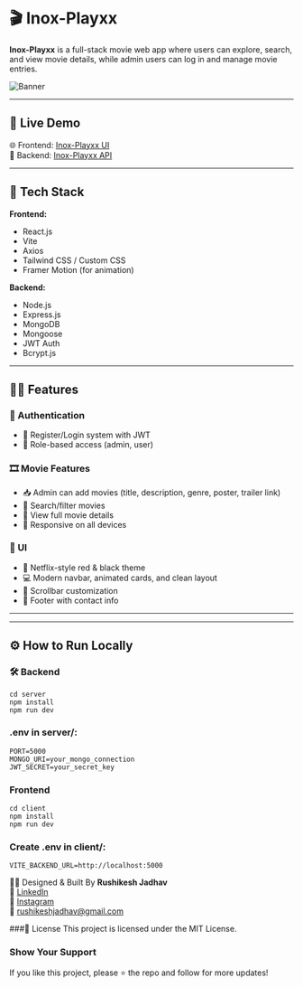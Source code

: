 
# 🎬 Inox-Playxx

**Inox-Playxx** is a full-stack movie web app where users can explore, search, and view movie details, while admin users can log in and manage movie entries.

![Banner](https://github.com/user-attachments/assets/ab202805-ad00-456b-a720-75a5d252d94e)


---

## 🚀 Live Demo

🌐 Frontend: [ Inox-Playxx UI](https://movie-frontend-v1y7.onrender.com)  
🔗 Backend: [ Inox-Playxx API](https://movie-backend-gpjg.onrender.com)

---

## 🧩 Tech Stack

**Frontend:**  
- React.js  
- Vite  
- Axios  
- Tailwind CSS / Custom CSS  
- Framer Motion (for animation)

**Backend:**  
- Node.js  
- Express.js  
- MongoDB  
- Mongoose  
- JWT Auth  
- Bcrypt.js  

---

## 🧑‍💻 Features

### 👥 Authentication
- 🔐 Register/Login system with JWT
- 👤 Role-based access (admin, user)

### 🎞 Movie Features
- 📥 Admin can add movies (title, description, genre, poster, trailer link)
- 🔎 Search/filter movies
- 📄 View full movie details
- 📱 Responsive on all devices

### 🧠 UI
- 🎨 Netflix-style red & black theme
- 💻 Modern navbar, animated cards, and clean layout
- 📎 Scrollbar customization
- 📩 Footer with contact info

---


---

## ⚙️ How to Run Locally

### 🛠 Backend

```
cd server
npm install
npm run dev
```

### .env in server/:
```
PORT=5000
MONGO_URI=your_mongo_connection
JWT_SECRET=your_secret_key
```

### Frontend
```
cd client
npm install
npm run dev
```

### Create .env in client/:
```
VITE_BACKEND_URL=http://localhost:5000
```

<p className="footer-designer">
  👨‍🎨 Designed & Built By <strong>Rushikesh Jadhav</strong><br />
  🔗 <a href="[https://www.linkedin.com/in/rushikesh-jadhav" target="_blank" rel="noopener noreferrer](http://www.linkedin.com/in/rushikeshjadhav2004)">LinkedIn</a><br />
  📸 <a href="[https://www.instagram.com/rushi.codes" target="_blank" rel="noopener noreferrer](https://www.instagram.com/thvrishiii7?igsh=MTVkczFzY20wY2xyZA==)">Instagram</a><br />
  📧 <a href="mailto:rushikeshjadhav@gmail.com">rushikeshjadhav@gmail.com</a>
</p>


###📄 License
This project is licensed under the MIT License.

### Show Your Support
If you like this project, please ⭐ the repo and follow for more updates!


